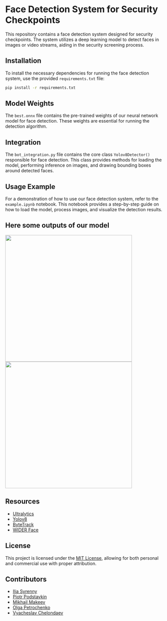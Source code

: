 # Face Detection System for Security Checkpoints

This repository contains a face detection system designed for security checkpoints. The system utilizes a deep learning model to detect faces in images or video streams, aiding in the security screening process.

## Installation

To install the necessary dependencies for running the face detection system, use the provided `requirements.txt` file:

```bash
pip install -r requirements.txt
```

## Model Weights

The `best.onnx` file contains the pre-trained weights of our neural network model for face detection. These weights are essential for running the detection algorithm.

## Integration

The `bot_integration.py` file contains the core class `Yolov8Detector()` responsible for face detection. This class provides methods for loading the model, performing inference on images, and drawing bounding boxes around detected faces.

## Usage Example

For a demonstration of how to use our face detection system, refer to the `example.ipynb` notebook. This notebook provides a step-by-step guide on how to load the model, process images, and visualize the detection results.

## Here some outputs of our model
<img src="assets/video_example_1.gif" width="400"/>    <img src="assets/video_example_2.gif" width="400"/>

## Resources

- [Ultralytics](https://github.com/ultralytics/ultralytics)
- [Yolov8](https://docs.ultralytics.com/)
- [ByteTrack](https://github.com/ifzhang/ByteTrack)
- [WIDER Face](http://shuoyang1213.me/WIDERFACE/)

## License

This project is licensed under the [MIT License](https://github.com/git/git-scm.com/blob/main/MIT-LICENSE.txt), allowing for both personal and commercial use with proper attribution.

## Contributors

- [Ilia Syrenny](https://github.com/Syrenny)
- [Piotr Podstavkin](https://github.com/pritor)
- [Mikhail Makeev](https://github.com/kramdm)
- [Olga Petrochenko](https://github.com/odheL42)
- [Vyacheslav Chelondaev](https://github.com/VChelondaev)
